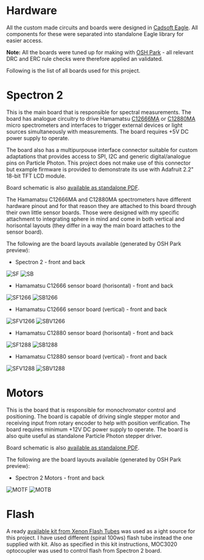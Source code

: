 # Hardware

All the custom made circuits and boards were designed in [Cadsoft Eagle](http://www.autodesk.com/products/eagle/overview). All components for these were separated into standalone Eagle library for easier access. 

__Note:__ All the boards were tuned up for making with [OSH Park](https://oshpark.com/) - all relevant DRC and ERC rule checks were therefore applied an validated.

Following is the list of all boards used for this project.

# Spectron 2

This is the main board that is responsible for spectral measurements. The board has analogue circuitry to drive Hamamatsu [C12666MA](http://www.hamamatsu.com/jp/en/C12666MA.html) or [C12880MA](http://www.hamamatsu.com/jp/en/C12880MA.html) micro spectrometers and interfaces to trigger external devices or light sources simultaneously with measurements. The board requires +5V DC power supply to operate.

The board also has a multipurpouse interface connector suitable for custom adaptations that provides access to SPI, I2C and generic digital/analogue pins on Particle Photon. This project does not make use of this connector but example firmware is provided to demonstrate its use with Adafruit 2.2" 18-bit TFT LCD module.

Board schematic is also [available as standalone PDF](Spectron2.pdf).

The Hamamatsu C12666MA and C12880MA spectrometers have different hardware pinout and for that reason they are attached to this board through their own little sensor boards. Those were designed with my specific attachment to integrating sphere in mind and come in both vertical and horisontal layouts (they differ in a way the main board attaches to the sensor board).

The following are the board layouts available (generated by OSH Park preview):

* Spectron 2 - front and back

![SF](boards/Spectron2_front.png) ![SB](boards/Spectron2_back.png)

* Hamamatsu C12666 sensor board (horisontal) - front and back

![SF1266](boards/Spectron2_C12666_front.png) ![SB1266](boards/Spectron2_C12666_back.png)

* Hamamatsu C12666 sensor board (vertical) - front and back

![SFV1266](boards/Spectron2_C12666_vertical_front.png) ![SBV1266](boards/Spectron2_C12666_vertical_back.png)

* Hamamatsu C12880 sensor board (horisontal) - front and back

![SF1288](boards/Spectron2_C12880_front.png) ![SB1288](boards/Spectron2_C12880_back.png)

* Hamamatsu C12880 sensor board (vertical) - front and back

![SFV1288](boards/Spectron2_C12880_vertical_front.png) ![SBV1288](boards/Spectron2_C12880_vertical_back.png)

# Motors

This is the board that is responsible for monochromator control and positioning. The board is capable of driving single stepper motor and receiving input from rotary encoder to help with position verification. The board requires minimum +12V DC power supply to operate. The board is also quite useful as standalone Particle Photon stepper driver.

Board schematic is also [available as standalone PDF](Motors.pdf).

The following are the board layouts available (generated by OSH Park preview):

* Spectron 2 Motors - front and back

![MOTF](boards/Spectron2_Motors_front.png) ![MOTB](boards/Spectron2_Motors_back.png)

# Flash

A ready [available kit from Xenon Flash Tubes](http://www.xenonflashtubes.com/optical-flash.html) was used as a ight source for this project. I have used different (spiral 100ws) flash tube instead the one supplied with kit. Also as specified in this kit instructions, MOC3020 optocoupler was used to control flash from Spectron 2 board.

